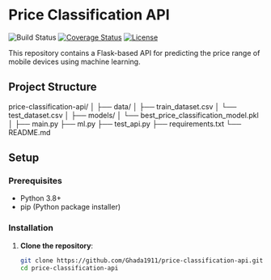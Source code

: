 # Price Classification API

![Build Status](https://github.com/Ghada1911/price-classification-api/actions/workflows/main.yml/badge.svg)
[![Coverage Status](https://coveralls.io/repos/github/Ghada1911/price-classification-api/badge.svg?branch=main)](https://coveralls.io/github/yourusername/price-classification-api?branch=main)
[![License](https://img.shields.io/badge/license-MIT-green.svg)](https://github.com/yourusername/price-classification-api/blob/main/LICENSE)

This repository contains a Flask-based API for predicting the price range of mobile devices using machine learning.

## Project Structure
price-classification-api/
│
├── data/
│ ├── train_dataset.csv
│ └── test_dataset.csv
│
├── models/
│ └── best_price_classification_model.pkl
│
├── main.py
├── ml.py
├── test_api.py
├── requirements.txt
└── README.md


## Setup

### Prerequisites

- Python 3.8+
- pip (Python package installer)

### Installation

1. **Clone the repository**:
   ```sh
   git clone https://github.com/Ghada1911/price-classification-api.git
   cd price-classification-api

